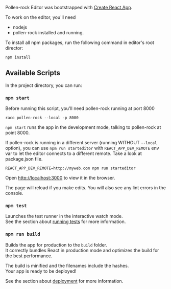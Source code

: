 Pollen-rock Editor was bootstrapped with [Create React App](https://github.com/facebook/create-react-app).

To work on the editor, you'll need

- nodejs
- pollen-rock installed and running.

To install all npm packages, run the following command in editor's
root director:

```
npm install
```

## Available Scripts

In the project directory, you can run:

### `npm start`

Before running this script, you'll need pollen-rock running at port 8000

```
raco pollen-rock --local -p 8000
```

`npm start` runs the app in the development mode, talking to
pollen-rock at point 8000.

If pollen-rock is running in a different server (running WITHOUT
`--local` option), you can use `npm run starteditor` with
`REACT_APP_DEV_REMOTE` env var to let the editor
connects to a different remote. Take a look at package.json file.

```
REACT_APP_DEV_REMOTE=http://myweb.com npm run starteditor
```

Open [http://localhost:3000](http://localhost:3000) to view it in the
browser.

The page will reload if you make edits. You will also see any lint
errors in the console.

### `npm test`

Launches the test runner in the interactive watch mode.<br>
See the section about [running tests](https://facebook.github.io/create-react-app/docs/running-tests) for more information.

### `npm run build`

Builds the app for production to the `build` folder.<br>
It correctly bundles React in production mode and optimizes the build for the best performance.

The build is minified and the filenames include the hashes.<br>
Your app is ready to be deployed!

See the section about [deployment](https://facebook.github.io/create-react-app/docs/deployment) for more information.
